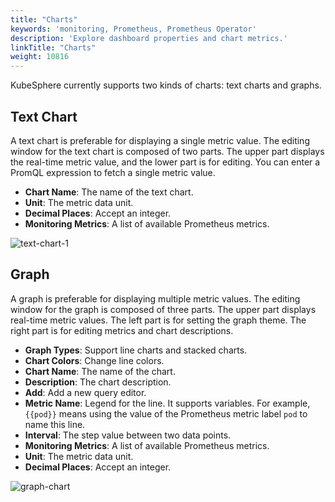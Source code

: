 ```yaml
---
title: "Charts"
keywords: 'monitoring, Prometheus, Prometheus Operator'
description: 'Explore dashboard properties and chart metrics.'
linkTitle: "Charts"
weight: 10816
---
```


KubeSphere currently supports two kinds of charts: text charts and graphs.

## Text Chart

A text chart is preferable for displaying a single metric value. The editing window for the text chart is composed of two parts. The upper part displays the real-time metric value, and the lower part is for editing. You can enter a PromQL expression to fetch a single metric value.

- **Chart Name**: The name of the text chart.
- **Unit**: The metric data unit.
- **Decimal Places**: Accept an integer.
- **Monitoring Metrics**: A list of available Prometheus metrics.

![text-chart-1](/images/docs/project-user-guide/custom-application-monitoring/text-chart-1.jpg)

## Graph

A graph is preferable for displaying multiple metric values. The editing window for the graph is composed of three parts. The upper part displays real-time metric values. The left part is for setting the graph theme. The right part is for editing metrics and chart descriptions.

- **Graph Types**: Support line charts and stacked charts.
- **Chart Colors**: Change line colors.
- **Chart Name**: The name of the chart.
- **Description**: The chart description.
- **Add**: Add a new query editor.
- **Metric Name**: Legend for the line. It supports variables. For example, `{{pod}}` means using the value of the Prometheus metric label `pod` to name this line.
- **Interval**: The step value between two data points.
- **Monitoring Metrics**: A list of available Prometheus metrics.
- **Unit**: The metric data unit.
- **Decimal Places**: Accept an integer.

![graph-chart](/images/docs/project-user-guide/custom-application-monitoring/graph-chart.jpg)